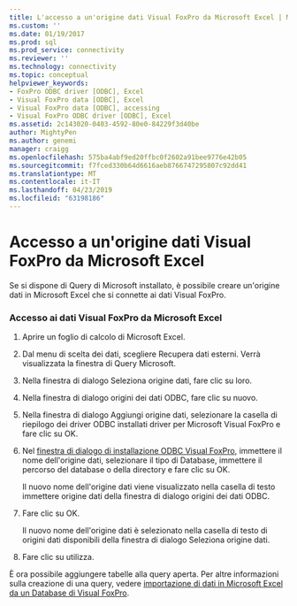 ```yaml
---
title: L'accesso a un'origine dati Visual FoxPro da Microsoft Excel | Microsoft Docs
ms.custom: ''
ms.date: 01/19/2017
ms.prod: sql
ms.prod_service: connectivity
ms.reviewer: ''
ms.technology: connectivity
ms.topic: conceptual
helpviewer_keywords:
- FoxPro ODBC driver [ODBC], Excel
- Visual FoxPro data [ODBC], Excel
- Visual FoxPro data [ODBC], accessing
- Visual FoxPro ODBC driver [ODBC], Excel
ms.assetid: 2c143020-0403-4592-80e0-84229f3d40be
author: MightyPen
ms.author: genemi
manager: craigg
ms.openlocfilehash: 575ba4abf9ed20ffbc0f2602a91bee9776e42b05
ms.sourcegitcommit: f7fced330b64d6616aeb8766747295807c92dd41
ms.translationtype: MT
ms.contentlocale: it-IT
ms.lasthandoff: 04/23/2019
ms.locfileid: "63198186"
---
```

# <a name="accessing-a-visual-foxpro-data-source-from-microsoft-excel"></a>Accesso a un'origine dati Visual FoxPro da Microsoft Excel
Se si dispone di Query di Microsoft installato, è possibile creare un'origine dati in Microsoft Excel che si connette ai dati Visual FoxPro.  
  
### <a name="to-access-visual-foxpro-data-from-microsoft-excel"></a>Accesso ai dati Visual FoxPro da Microsoft Excel  
  
1.  Aprire un foglio di calcolo di Microsoft Excel.  
  
2.  Dal menu di scelta dei dati, scegliere Recupera dati esterni. Verrà visualizzata la finestra di Query Microsoft.  
  
3.  Nella finestra di dialogo Seleziona origine dati, fare clic su loro.  
  
4.  Nella finestra di dialogo origini dei dati ODBC, fare clic su nuovo.  
  
5.  Nella finestra di dialogo Aggiungi origine dati, selezionare la casella di riepilogo dei driver ODBC installati driver per Microsoft Visual FoxPro e fare clic su OK.  
  
6.  Nel [finestra di dialogo di installazione ODBC Visual FoxPro](../../odbc/microsoft/odbc-visual-foxpro-setup-dialog-box.md), immettere il nome dell'origine dati, selezionare il tipo di Database, immettere il percorso del database o della directory e fare clic su OK.  
  
     Il nuovo nome dell'origine dati viene visualizzato nella casella di testo immettere origine dati della finestra di dialogo origini dei dati ODBC.  
  
7.  Fare clic su OK.  
  
     Il nuovo nome dell'origine dati è selezionato nella casella di testo di origini dati disponibili della finestra di dialogo Seleziona origine dati.  
  
8.  Fare clic su utilizza.  
  
 È ora possibile aggiungere tabelle alla query aperta. Per altre informazioni sulla creazione di una query, vedere [importazione di dati in Microsoft Excel da un Database di Visual FoxPro](../../odbc/microsoft/importing-data-into-microsoft-excel-from-a-visual-foxpro-database.md).
